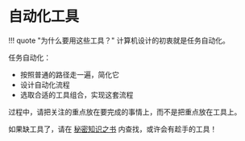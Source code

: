 # 自动化工具

!!! quote "为什么要用这些工具？"
    计算机设计的初衷就是任务自动化。

任务自动化：

- 按照普通的路径走一遍，简化它
- 设计自动化流程
- 选取合适的工具组合，实现这套流程

过程中，请把关注的重点放在要完成的事情上，而不是把重点放在工具上。

如果缺工具了，请在 [秘密知识之书](https://github.com/trimstray/the-book-of-secret-knowledge) 内查找，或许会有趁手的工具！


